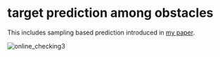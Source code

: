 # target prediction among obstacles

This includes sampling based prediction introduced in [my paper](https://ieeexplore.ieee.org/document/9557293).

![online_checking3](https://github.com/icsl-Jeon/chasing_utils/assets/30062474/9f902178-ca4c-4d5e-8894-f49e3a0e03cf)
